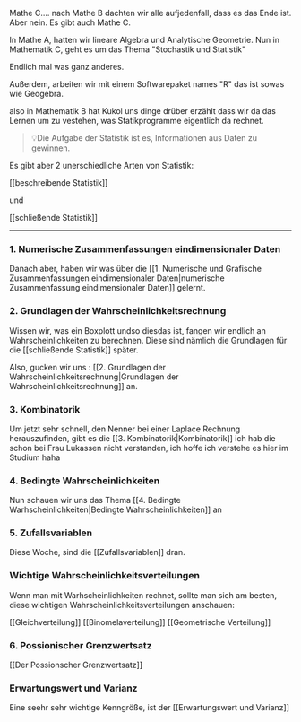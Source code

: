 Mathe C.... nach Mathe B dachten wir alle aufjedenfall, dass es das Ende ist. Aber nein. Es gibt auch Mathe C.

In Mathe A, hatten wir lineare Algebra und Analytische Geometrie. Nun in Mathematik C, geht es um das Thema "Stochastik und Statistik"

Endlich mal was ganz anderes.

Außerdem, arbeiten wir mit einem Softwarepaket names "R" das ist sowas wie Geogebra.

also in Mathematik B hat Kukol uns dinge drüber erzählt dass wir da das Lernen um zu vestehen, was Statikprogramme eigentlich da rechnet.

>💡Die Aufgabe der Statistik ist es, Informationen aus Daten zu gewinnen.

Es gibt aber 2 unerschiedliche Arten von Statistik:

[[beschreibende Statistik]]

und 

[[schließende Statistik]]



---

### 1. Numerische Zusammenfassungen eindimensionaler Daten

Danach aber, haben wir was über die [[1. Numerische und Grafische Zusammenfassungen eindimensionaler Daten|numerische Zusammenfassung eindimensionaler Daten]] gelernt.

### 2. Grundlagen der Wahrscheinlichkeitsrechnung

Wissen wir, was ein Boxplott undso diesdas ist, fangen wir endlich an Wahrscheinlichkeiten zu berechnen. Diese sind nämlich die Grundlagen für die [[schließende Statistik]] später.

Also, gucken wir uns : [[2. Grundlagen der Wahrscheinlichkeitsrechnung|Grundlagen der Wahrscheinlichkeitsrechnung]] an.

### 3. Kombinatorik
Um jetzt sehr schnell, den Nenner bei einer Laplace Rechnung herauszufinden, gibt es die [[3. Kombinatorik|Kombinatorik]] ich hab die schon bei Frau Lukassen nicht verstanden, ich hoffe ich verstehe es hier im Studium haha
 
 ### 4. Bedingte Wahrscheinlichkeiten
 
Nun schauen wir uns das Thema [[4. Bedingte Warhscheinlichkeiten|Bedingte Wahrscheinlichkeiten]] an

### 5. Zufallsvariablen
Diese Woche, sind die [[Zufallsvariablen]] dran.

### Wichtige Wahrscheinlichkeitsverteilungen
Wenn man mit Warhscheinlichkeiten rechnet, sollte man sich am besten, diese wichtigen Wahrscheinlichkeitsverteilungen anschauen:

[[Gleichverteilung]]
[[Binomelaverteilung]]
[[Geometrische Verteilung]]


### 6. Possionischer Grenzwertsatz
[[Der Possionscher Grenzwertsatz]]

### Erwartungswert und Varianz
Eine seehr sehr wichtige Kenngröße, ist der [[Erwartungswert und Varianz]]


 